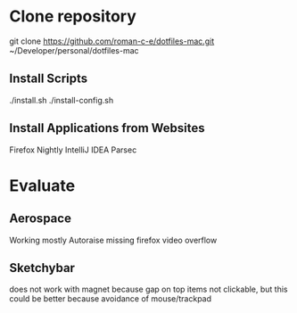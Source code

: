 # Clone repository
git clone https://github.com/roman-c-e/dotfiles-mac.git ~/Developer/personal/dotfiles-mac

## Install Scripts
./install.sh
./install-config.sh

## Install Applications from Websites
Firefox Nightly
IntelliJ IDEA
Parsec

# Evaluate
## Aerospace 
Working mostly
Autoraise missing
firefox video overflow
## Sketchybar
does not work with magnet because gap on top
items not clickable, but this could be better because avoidance of mouse/trackpad

